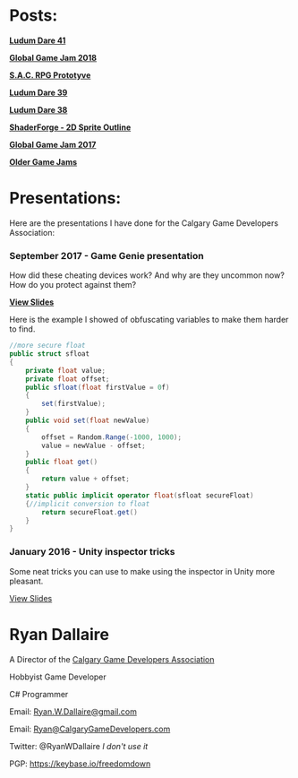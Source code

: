 # Posts:

[**Ludum Dare 41**](ld41)

[**Global Game Jam 2018**](ggj2018)

[**S.A.C. RPG Prototyve**](sacrpg)

[**Ludum Dare 39**](ld39)

[**Ludum Dare 38**](ld38)

[**ShaderForge - 2D Sprite Outline**](spriteoutline)

[**Global Game Jam 2017**](ggj2017)

[**Older Game Jams**](oldjams)


# Presentations:

Here are the presentations I have done for the Calgary Game Developers Association:

### September 2017 - Game Genie presentation

How did these cheating devices work? And why are they uncommon now? How do you protect against them?

[**View Slides**](https://docs.google.com/presentation/d/1n1DXBCkOoAsyz6Ov7Trrt5_AiiNDuMzD4TH8SJX1TlU/edit?usp=sharing)

Here is the example I showed of obfuscating variables to make them harder to find.

```C#
//more secure float
public struct sfloat
{
    private float value;
    private float offset;
    public sfloat(float firstValue = 0f)
    {
        set(firstValue);
    }
    public void set(float newValue)
    {
        offset = Random.Range(-1000, 1000);
        value = newValue - offset;
    }
    public float get()
    {
        return value + offset;
    }
    static public implicit operator float(sfloat secureFloat)
    {//implicit conversion to float
        return secureFloat.get()
    }
}
```

### January 2016 - Unity inspector tricks

Some neat tricks you can use to make using the inspector in Unity more pleasant.

[View Slides](https://docs.google.com/presentation/d/1Q2jKwT85nTVqV1zcmusctR1bkySkPw5-TAwqZo7yd7Y/edit?usp=sharing)


# Ryan Dallaire

A Director of the [Calgary Game Developers Association](http://www.calgarygamedevelopers.com/)

Hobbyist Game Developer

C# Programmer


Email: Ryan.W.Dallaire@gmail.com

Email: Ryan@CalgaryGameDevelopers.com

Twitter: @RyanWDallaire  _I don't use it_

PGP: https://keybase.io/freedomdown
